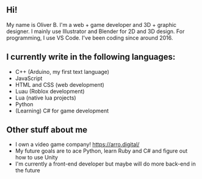 ## Hi!
My name is Oliver B. I'm a web + game developer and 3D + graphic designer. I mainly use Illustrator and Blender for 2D and 3D design. For programming, I use VS Code. I've been coding since around 2016.

## I currently write in the following languages:
- C++ (Arduino, my first text language)
- JavaScript
- HTML and CSS (web development)
- Luau (Roblox development)
- Lua (native lua projects)
- Python
- (Learning) C# for game development

## Other stuff about me
- I own a video game company! https://arro.digital/
- My future goals are to ace Python, learn Ruby and C# and figure out how to use Unity
- I'm currently a front-end developer but maybe will do more back-end in the future
